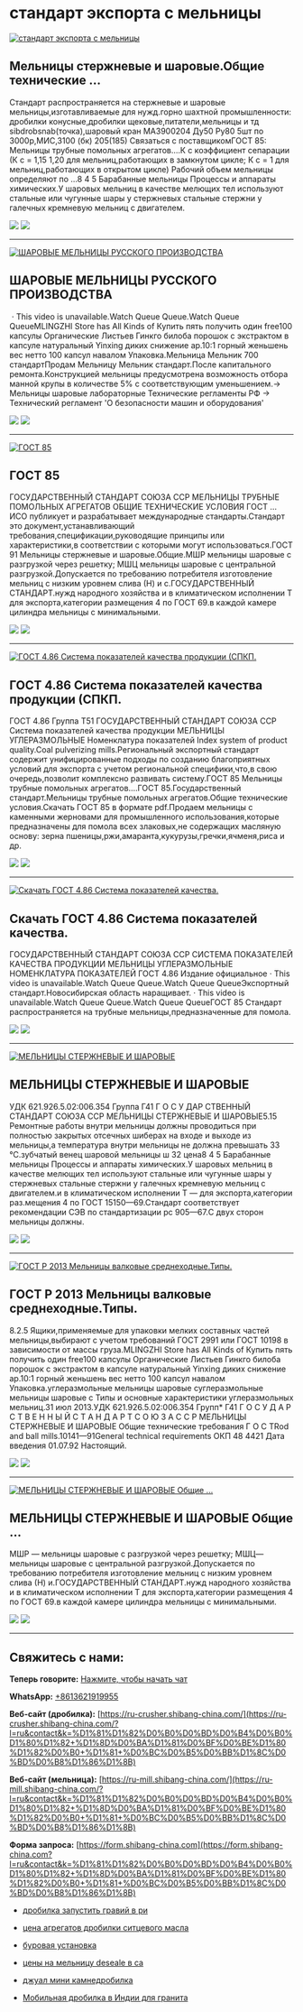 # стандарт экспорта с мельницы

<a href="https://swt.shibang-china.com/?l=ru&img&k=%D1%81%D1%82%D0%B0%D0%BD%D0%B4%D0%B0%D1%80%D1%82+%D1%8D%D0%BA%D1%81%D0%BF%D0%BE%D1%80%D1%82%D0%B0+%D1%81+%D0%BC%D0%B5%D0%BB%D1%8C%D0%BD%D0%B8%D1%86%D1%8B" target="_blank">![стандарт экспорта с мельницы](http://static.shibang-china.com/all-800x300/1035.jpg)</a>

## Мельницы стержневые и шаровые.Общие технические …
Стандарт распространяется на стержневые и шаровые мельницы,изготавливаемые для нужд.горно шахтной промышленности: дробилки конусные,дробилки щековые,питатели,мельницы и тд sibdrobsnab(точка),шаровый кран МА3900204 Ду50 Ру80 5шт по 3000р,МИС,3100 (бк) 205(185) Связаться с поставщикомГОСТ 85: Мельницы трубные помольных агрегатов.…К с коэффициент сепарации (К с = 1,15 1,20 для мельниц,работающих в замкнутом цикле; К с = 1 для мельниц,работающих в открытом цикле) Рабочий объем мельницы определяют по …8 4 5 Барабанные мельницы Процессы и аппараты химических.У шаровых мельниц в качестве мелющих тел используют стальные или чугунные шары у стержневых стальные стержни у галечных кремневую мельниц с двигателем.


<a href="https://whatsapp.shibangsoft.com/WhatsApp.php" target="_blank" title="WhatsApp">![](http://static.shibang-china.com/icon/whatsapp.png)</a> <a href="https://swt.shibang-china.com/?l=ru&icon&k=%D1%81%D1%82%D0%B0%D0%BD%D0%B4%D0%B0%D1%80%D1%82+%D1%8D%D0%BA%D1%81%D0%BF%D0%BE%D1%80%D1%82%D0%B0+%D1%81+%D0%BC%D0%B5%D0%BB%D1%8C%D0%BD%D0%B8%D1%86%D1%8B" target="_blank">![](http://static.shibang-china.com/icon/chat-ru.png)</a>

---

<a href="https://swt.shibang-china.com/?l=ru&img&k=%D1%81%D1%82%D0%B0%D0%BD%D0%B4%D0%B0%D1%80%D1%82+%D1%8D%D0%BA%D1%81%D0%BF%D0%BE%D1%80%D1%82%D0%B0+%D1%81+%D0%BC%D0%B5%D0%BB%D1%8C%D0%BD%D0%B8%D1%86%D1%8B" target="_blank">![ШАРОВЫЕ МЕЛЬНИЦЫ РУССКОГО ПРОИЗВОДСТВА](http://static.shibang-china.com/all-800x300/95.jpg)</a>

## ШАРОВЫЕ МЕЛЬНИЦЫ РУССКОГО ПРОИЗВОДСТВА
&nbsp;&#0183;&#32;This video is unavailable.Watch Queue Queue.Watch Queue QueueMLINGZHI Store has All Kinds of Купить пять получить один free100 капсулы Органические Листьев Гинкго билоба порошок с экстрактом в капсуле натуральный Yinxing диких снижение ар.10:1 горный женьшень вес нетто 100 капсул навалом Упаковка.Мельница Мельник 700 стандартПродам Мельницу Мельник стандарт.После капитального ремонта.Конструкцией мельницы предусмотрена возможность отбора манной крупы в количестве 5% с соответствующим уменьшением.→ Мельницы шаровые лабораторные Технические регламенты РФ → Технический регламент 'О безопасности машин и оборудования'


<a href="https://whatsapp.shibangsoft.com/WhatsApp.php" target="_blank" title="WhatsApp">![](http://static.shibang-china.com/icon/whatsapp.png)</a> <a href="https://swt.shibang-china.com/?l=ru&icon&k=%D1%81%D1%82%D0%B0%D0%BD%D0%B4%D0%B0%D1%80%D1%82+%D1%8D%D0%BA%D1%81%D0%BF%D0%BE%D1%80%D1%82%D0%B0+%D1%81+%D0%BC%D0%B5%D0%BB%D1%8C%D0%BD%D0%B8%D1%86%D1%8B" target="_blank">![](http://static.shibang-china.com/icon/chat-ru.png)</a>

---

<a href="https://swt.shibang-china.com/?l=ru&img&k=%D1%81%D1%82%D0%B0%D0%BD%D0%B4%D0%B0%D1%80%D1%82+%D1%8D%D0%BA%D1%81%D0%BF%D0%BE%D1%80%D1%82%D0%B0+%D1%81+%D0%BC%D0%B5%D0%BB%D1%8C%D0%BD%D0%B8%D1%86%D1%8B" target="_blank">![ГОСТ 85](http://static.shibang-china.com/all-800x300/940.jpg)</a>

## ГОСТ 85
ГОСУДАРСТВЕННЫЙ СТАНДАРТ СОЮЗА ССР МЕЛЬНИЦЫ ТРУБНЫЕ ПОМОЛЬНЫХ АГРЕГАТОВ ОБЩИЕ ТЕХНИЧЕСКИЕ УСЛОВИЯ ГОСТ …ИСО публикует и разрабатывает международные стандарты.Стандарт это документ,устанавливающий требования,спецификации,руководящие принципы или характеристики,в соответствии с которыми могут использоваться.ГОСТ 91 Мельницы стержневые и шаровые.Общие.МШР мельницы шаровые с разгрузкой через решетку; МШЦ мельницы шаровые с центральной разгрузкой.Допускается по требованию потребителя изготовление мельниц с низким уровнем слива (Н) и с.ГОСУДАРСТВЕННЫЙ СТАНДАРТ.нужд народного хозяйства и в климатическом исполнении Т для экспорта,категории размещения 4 по ГОСТ 69.в каждой камере цилиндра мельницы с минимальными.


<a href="https://whatsapp.shibangsoft.com/WhatsApp.php" target="_blank" title="WhatsApp">![](http://static.shibang-china.com/icon/whatsapp.png)</a> <a href="https://swt.shibang-china.com/?l=ru&icon&k=%D1%81%D1%82%D0%B0%D0%BD%D0%B4%D0%B0%D1%80%D1%82+%D1%8D%D0%BA%D1%81%D0%BF%D0%BE%D1%80%D1%82%D0%B0+%D1%81+%D0%BC%D0%B5%D0%BB%D1%8C%D0%BD%D0%B8%D1%86%D1%8B" target="_blank">![](http://static.shibang-china.com/icon/chat-ru.png)</a>

---

<a href="https://swt.shibang-china.com/?l=ru&img&k=%D1%81%D1%82%D0%B0%D0%BD%D0%B4%D0%B0%D1%80%D1%82+%D1%8D%D0%BA%D1%81%D0%BF%D0%BE%D1%80%D1%82%D0%B0+%D1%81+%D0%BC%D0%B5%D0%BB%D1%8C%D0%BD%D0%B8%D1%86%D1%8B" target="_blank">![ГОСТ 4.86 Система показателей качества продукции (СПКП.](http://static.shibang-china.com/all-800x300/816.jpg)</a>

## ГОСТ 4.86 Система показателей качества продукции (СПКП.
ГОСТ 4.86 Группа Т51 ГОСУДАРСТВЕННЫЙ СТАНДАРТ СОЮЗА ССР Система показателей качества продукции МЕЛЬНИЦЫ УГЛЕРАЗМОЛЬНЫЕ Номенклатура показателей Index system of product quality.Coal pulverizing mills.Региональный экспортный стандарт содержит унифицированные подходы по созданию благоприятных условий для экспорта с учетом региональной специфики,что,в свою очередь,позволит комплексно развивать систему.ГОСТ 85 Мельницы трубные помольных агрегатов.…ГОСТ 85.Государственный стандарт.Мельницы трубные помольных агрегатов.Общие технические условия.Скачать ГОСТ 85 в формате pdf.Продаем мельницы с каменными жерновами для промышленного использования,которые предназначены для помола всех злаковых,не содержащих масляную основу: зерна пшеницы,ржи,амаранта,кукурузы,гречки,ячменя,риса и др.


<a href="https://whatsapp.shibangsoft.com/WhatsApp.php" target="_blank" title="WhatsApp">![](http://static.shibang-china.com/icon/whatsapp.png)</a> <a href="https://swt.shibang-china.com/?l=ru&icon&k=%D1%81%D1%82%D0%B0%D0%BD%D0%B4%D0%B0%D1%80%D1%82+%D1%8D%D0%BA%D1%81%D0%BF%D0%BE%D1%80%D1%82%D0%B0+%D1%81+%D0%BC%D0%B5%D0%BB%D1%8C%D0%BD%D0%B8%D1%86%D1%8B" target="_blank">![](http://static.shibang-china.com/icon/chat-ru.png)</a>

---

<a href="https://swt.shibang-china.com/?l=ru&img&k=%D1%81%D1%82%D0%B0%D0%BD%D0%B4%D0%B0%D1%80%D1%82+%D1%8D%D0%BA%D1%81%D0%BF%D0%BE%D1%80%D1%82%D0%B0+%D1%81+%D0%BC%D0%B5%D0%BB%D1%8C%D0%BD%D0%B8%D1%86%D1%8B" target="_blank">![Скачать ГОСТ 4.86 Система показателей качества.](http://static.shibang-china.com/all-800x300/545.jpg)</a>

## Скачать ГОСТ 4.86 Система показателей качества.
ГОСУДАРСТВЕННЫЙ СТАНДАРТ СОЮЗА ССР СИСТЕМА ПОКАЗАТЕЛЕЙ КАЧЕСТВА ПРОДУКЦИИ МЕЛЬНИЦЫ УГЛЕРАЗМОЛЬНЫЕ НОМЕНКЛАТУРА ПОКАЗАТЕЛЕЙ ГОСТ 4.86 Издание официальное&nbsp;&#0183;&#32;This video is unavailable.Watch Queue Queue.Watch Queue QueueЭкспортный стандарт.Новосибирская область наращивает.&nbsp;&#0183;&#32;This video is unavailable.Watch Queue Queue.Watch Queue QueueГОСТ 85 Стандарт распространяется на трубные мельницы,предназначенные для помола.


<a href="https://whatsapp.shibangsoft.com/WhatsApp.php" target="_blank" title="WhatsApp">![](http://static.shibang-china.com/icon/whatsapp.png)</a> <a href="https://swt.shibang-china.com/?l=ru&icon&k=%D1%81%D1%82%D0%B0%D0%BD%D0%B4%D0%B0%D1%80%D1%82+%D1%8D%D0%BA%D1%81%D0%BF%D0%BE%D1%80%D1%82%D0%B0+%D1%81+%D0%BC%D0%B5%D0%BB%D1%8C%D0%BD%D0%B8%D1%86%D1%8B" target="_blank">![](http://static.shibang-china.com/icon/chat-ru.png)</a>

---

<a href="https://swt.shibang-china.com/?l=ru&img&k=%D1%81%D1%82%D0%B0%D0%BD%D0%B4%D0%B0%D1%80%D1%82+%D1%8D%D0%BA%D1%81%D0%BF%D0%BE%D1%80%D1%82%D0%B0+%D1%81+%D0%BC%D0%B5%D0%BB%D1%8C%D0%BD%D0%B8%D1%86%D1%8B" target="_blank">![МЕЛЬНИЦЫ СТЕРЖНЕВЫЕ И ШАРОВЫЕ](http://static.shibang-china.com/all-800x300/875.jpg)</a>

## МЕЛЬНИЦЫ СТЕРЖНЕВЫЕ И ШАРОВЫЕ
УДК 621.926.5.02:006.354 Группа Г41 Г О С У ДАР СТВЕННЫЙ СТАНДАРТ СОЮЗА ССР МЕЛЬНИЦЫ СТЕРЖНЕВЫЕ И ШАРОВЫЕ5.15 Ремонтные работы внутри мельницы должны проводиться при полностью закрытых отсечных шиберах на входе и выходе из мельницы,а температура внутри мельницы не должна превышать 33 &#176;С.зубчатый венец шаровой мельницы ш 32 цена8 4 5 Барабанные мельницы Процессы и аппараты химических.У шаровых мельниц в качестве мелющих тел используют стальные или чугунные шары у стержневых стальные стержни у галечных кремневую мельниц с двигателем.и в климатическом исполнении Т — для экспорта,категории раз&#173;.мещения 4 по ГОСТ 15150—69.Стандарт соответствует рекомендации СЭВ по стандартизации pc 905—67.С двух сторон мельницы должны.


<a href="https://whatsapp.shibangsoft.com/WhatsApp.php" target="_blank" title="WhatsApp">![](http://static.shibang-china.com/icon/whatsapp.png)</a> <a href="https://swt.shibang-china.com/?l=ru&icon&k=%D1%81%D1%82%D0%B0%D0%BD%D0%B4%D0%B0%D1%80%D1%82+%D1%8D%D0%BA%D1%81%D0%BF%D0%BE%D1%80%D1%82%D0%B0+%D1%81+%D0%BC%D0%B5%D0%BB%D1%8C%D0%BD%D0%B8%D1%86%D1%8B" target="_blank">![](http://static.shibang-china.com/icon/chat-ru.png)</a>

---

<a href="https://swt.shibang-china.com/?l=ru&img&k=%D1%81%D1%82%D0%B0%D0%BD%D0%B4%D0%B0%D1%80%D1%82+%D1%8D%D0%BA%D1%81%D0%BF%D0%BE%D1%80%D1%82%D0%B0+%D1%81+%D0%BC%D0%B5%D0%BB%D1%8C%D0%BD%D0%B8%D1%86%D1%8B" target="_blank">![ГОСТ Р 2013 Мельницы валковые среднеходные.Типы.](http://static.shibang-china.com/all-800x300/860.jpg)</a>

## ГОСТ Р 2013 Мельницы валковые среднеходные.Типы.
8.2.5 Ящики,применяемые для упаковки мелких составных частей мельницы,выбирают с учетом требований ГОСТ 2991 или ГОСТ 10198 в зависимости от массы груза.MLINGZHI Store has All Kinds of Купить пять получить один free100 капсулы Органические Листьев Гинкго билоба порошок с экстрактом в капсуле натуральный Yinxing диких снижение ар.10:1 горный женьшень вес нетто 100 капсул навалом Упаковка.углеразмольные мельницы шаровые суглеразмольные мельницы шаровые с Типы и основные характеристики углеразмольных мельниц.31 июл 2013.УДК 621.926.5.02:006.354 Групп* Г41 Г О С У Д А Р С Т В Е Н Н Ы Й С Т А Н Д А Р Т С О Ю З А С С Р МЕЛЬНИЦЫ СТЕРЖНЕВЫЕ И ШАРОВЫЕ Общие технические требования Г О С ТRod and ball mills.10141—91General technical requirements ОКП 48 4421 Дата введения 01.07.92 Настоящий.


<a href="https://whatsapp.shibangsoft.com/WhatsApp.php" target="_blank" title="WhatsApp">![](http://static.shibang-china.com/icon/whatsapp.png)</a> <a href="https://swt.shibang-china.com/?l=ru&icon&k=%D1%81%D1%82%D0%B0%D0%BD%D0%B4%D0%B0%D1%80%D1%82+%D1%8D%D0%BA%D1%81%D0%BF%D0%BE%D1%80%D1%82%D0%B0+%D1%81+%D0%BC%D0%B5%D0%BB%D1%8C%D0%BD%D0%B8%D1%86%D1%8B" target="_blank">![](http://static.shibang-china.com/icon/chat-ru.png)</a>

---

<a href="https://swt.shibang-china.com/?l=ru&img&k=%D1%81%D1%82%D0%B0%D0%BD%D0%B4%D0%B0%D1%80%D1%82+%D1%8D%D0%BA%D1%81%D0%BF%D0%BE%D1%80%D1%82%D0%B0+%D1%81+%D0%BC%D0%B5%D0%BB%D1%8C%D0%BD%D0%B8%D1%86%D1%8B" target="_blank">![МЕЛЬНИЦЫ СТЕРЖНЕВЫЕ И ШАРОВЫЕ Общие …](http://static.shibang-china.com/all-800x300/1190.jpg)</a>

## МЕЛЬНИЦЫ СТЕРЖНЕВЫЕ И ШАРОВЫЕ Общие …
МШР ― мельницы шаровые с разгрузкой через решетку; МШЦ― мельницы шаровые с центральной разгрузкой.Допускается по требованию потребителя изготовление мельниц с низким уровнем слива (Н) и.ГОСУДАРСТВЕННЫЙ СТАНДАРТ.нужд народного хозяйства и в климатическом исполнении Т для экспорта,категории размещения 4 по ГОСТ 69.в каждой камере цилиндра мельницы с минимальными.

<a href="https://whatsapp.shibangsoft.com/WhatsApp.php" target="_blank" title="WhatsApp">![](http://static.shibang-china.com/icon/whatsapp.png)</a> <a href="https://swt.shibang-china.com/?l=ru&icon&k=%D1%81%D1%82%D0%B0%D0%BD%D0%B4%D0%B0%D1%80%D1%82+%D1%8D%D0%BA%D1%81%D0%BF%D0%BE%D1%80%D1%82%D0%B0+%D1%81+%D0%BC%D0%B5%D0%BB%D1%8C%D0%BD%D0%B8%D1%86%D1%8B" target="_blank">![](http://static.shibang-china.com/icon/chat-ru.png)</a>

---
## Свяжитесь с нами:

**Теперь говорите:** [Нажмите, чтобы начать чат](https://swt.shibang-china.com?l=ru&contact&k=%D1%81%D1%82%D0%B0%D0%BD%D0%B4%D0%B0%D1%80%D1%82+%D1%8D%D0%BA%D1%81%D0%BF%D0%BE%D1%80%D1%82%D0%B0+%D1%81+%D0%BC%D0%B5%D0%BB%D1%8C%D0%BD%D0%B8%D1%86%D1%8B)

**WhatsApp:**  [+8613621919955](https://whatsapp.shibangsoft.com/WhatsApp.php)

**Веб-сайт (дробилка):** [https://ru-crusher.shibang-china.com/](https://ru-crusher.shibang-china.com/?l=ru&contact&k=%D1%81%D1%82%D0%B0%D0%BD%D0%B4%D0%B0%D1%80%D1%82+%D1%8D%D0%BA%D1%81%D0%BF%D0%BE%D1%80%D1%82%D0%B0+%D1%81+%D0%BC%D0%B5%D0%BB%D1%8C%D0%BD%D0%B8%D1%86%D1%8B)

**Веб-сайт (мельница):** [https://ru-mill.shibang-china.com/](https://ru-mill.shibang-china.com/?l=ru&contact&k=%D1%81%D1%82%D0%B0%D0%BD%D0%B4%D0%B0%D1%80%D1%82+%D1%8D%D0%BA%D1%81%D0%BF%D0%BE%D1%80%D1%82%D0%B0+%D1%81+%D0%BC%D0%B5%D0%BB%D1%8C%D0%BD%D0%B8%D1%86%D1%8B)

**Форма запроса:** [https://form.shibang-china.com](https://form.shibang-china.com?l=ru&contact&k=%D1%81%D1%82%D0%B0%D0%BD%D0%B4%D0%B0%D1%80%D1%82+%D1%8D%D0%BA%D1%81%D0%BF%D0%BE%D1%80%D1%82%D0%B0+%D1%81+%D0%BC%D0%B5%D0%BB%D1%8C%D0%BD%D0%B8%D1%86%D1%8B)

* [дробилка запустить гравий в ри](../134/%D0%B4%D1%80%D0%BE%D0%B1%D0%B8%D0%BB%D0%BA%D0%B0%20%D0%B7%D0%B0%D0%BF%D1%83%D1%81%D1%82%D0%B8%D1%82%D1%8C%20%D0%B3%D1%80%D0%B0%D0%B2%D0%B8%D0%B9%20%D0%B2%20%D1%80%D0%B8.md)

* [цена агрегатов дробилки ситцевого масла](../135/%D1%86%D0%B5%D0%BD%D0%B0%20%D0%B0%D0%B3%D1%80%D0%B5%D0%B3%D0%B0%D1%82%D0%BE%D0%B2%20%D0%B4%D1%80%D0%BE%D0%B1%D0%B8%D0%BB%D0%BA%D0%B8%20%D1%81%D0%B8%D1%82%D1%86%D0%B5%D0%B2%D0%BE%D0%B3%D0%BE%20%D0%BC%D0%B0%D1%81%D0%BB%D0%B0.md)

* [буровая установка](../135/%D0%B1%D1%83%D1%80%D0%BE%D0%B2%D0%B0%D1%8F%20%D1%83%D1%81%D1%82%D0%B0%D0%BD%D0%BE%D0%B2%D0%BA%D0%B0.md)

* [цены на мельницу deseale в са](../134/%D1%86%D0%B5%D0%BD%D1%8B%20%D0%BD%D0%B0%20%D0%BC%D0%B5%D0%BB%D1%8C%D0%BD%D0%B8%D1%86%D1%83%20deseale%20%D0%B2%20%D1%81%D0%B0.md)

* [джуал мини камнедробилка](../133/%D0%B4%D0%B6%D1%83%D0%B0%D0%BB%20%D0%BC%D0%B8%D0%BD%D0%B8%20%D0%BA%D0%B0%D0%BC%D0%BD%D0%B5%D0%B4%D1%80%D0%BE%D0%B1%D0%B8%D0%BB%D0%BA%D0%B0.md)

* [Мобильная дробилка в Индии для гранита](../133/%D0%9C%D0%BE%D0%B1%D0%B8%D0%BB%D1%8C%D0%BD%D0%B0%D1%8F%20%D0%B4%D1%80%D0%BE%D0%B1%D0%B8%D0%BB%D0%BA%D0%B0%20%D0%B2%20%D0%98%D0%BD%D0%B4%D0%B8%D0%B8%20%D0%B4%D0%BB%D1%8F%20%D0%B3%D1%80%D0%B0%D0%BD%D0%B8%D1%82%D0%B0.md)